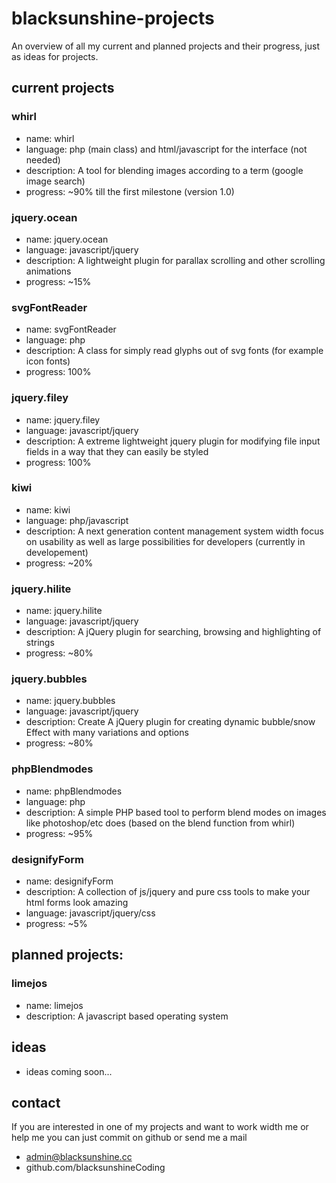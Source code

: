# blacksunshine-projects
An overview of all my current and planned projects and their progress, just as ideas for projects.

## current projects

### whirl
 - name: whirl
 - language: php (main class) and html/javascript for the interface (not needed)
 - description: A tool for blending images according to a term (google image search)
 - progress: ~90% till the first milestone (version 1.0)

### jquery.ocean
 - name: jquery.ocean
 - language: javascript/jquery
 - description: A lightweight plugin for parallax scrolling and other scrolling animations
 - progress: ~15%

### svgFontReader
 - name: svgFontReader
 - language: php
 - description: A class for simply read glyphs out of svg fonts (for example icon fonts)
 - progress: 100%

### jquery.filey
 - name: jquery.filey
 - language: javascript/jquery
 - description: A extreme lightweight jquery plugin for modifying file input fields in a way that they can easily be styled
 - progress: 100%

### kiwi
 - name: kiwi
 - language: php/javascript
 - description: A next generation content management system width focus on usability as well as large possibilities for developers (currently in developement)
 - progress: ~20%

### jquery.hilite
 - name: jquery.hilite
 - language: javascript/jquery
 - description: A jQuery plugin for searching, browsing and highlighting of strings
 - progress: ~80%

### jquery.bubbles
 - name: jquery.bubbles
 - language: javascript/jquery
 - description: Create A jQuery plugin for creating dynamic bubble/snow Effect with many variations and options
 - progress: ~80%

### phpBlendmodes
 - name: phpBlendmodes
 - language: php
 - description: A simple PHP based tool to perform blend modes on images like photoshop/etc does (based on the blend function from whirl)
 - progress: ~95%

### designifyForm
 - name: designifyForm
 - description: A collection of js/jquery and pure css tools to make your html forms look amazing
 - language: javascript/jquery/css
 - progress: ~5%

## planned projects:

### limejos
 - name: limejos
 - description: A javascript based operating system

## ideas
 - ideas coming soon...

## contact
If you are interested in one of my projects and want to work width me or help me you can just commit on github or send me a mail

 - admin@blacksunshine.cc
 - github.com/blacksunshineCoding